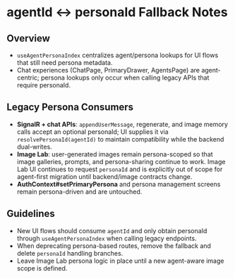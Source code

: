 # agentId ↔ personaId Fallback Notes

## Overview
- `useAgentPersonaIndex` centralizes agent/persona lookups for UI flows that still need persona metadata.
- Chat experiences (ChatPage, PrimaryDrawer, AgentsPage) are agent-centric; persona lookups only occur when calling legacy APIs that require personaId.

## Legacy Persona Consumers
- **SignalR + chat APIs**: `appendUserMessage`, regenerate, and image memory calls accept an optional personaId; UI supplies it via `resolvePersonaId(agentId)` to maintain compatibility while the backend dual-writes.
- **Image Lab**: user-generated images remain persona-scoped so that image galleries, prompts, and persona-sharing continue to work. Image Lab UI continues to request `personaId` and is explicitly out of scope for agent-first migration until backend/image contracts change.
- **AuthContext#setPrimaryPersona** and persona management screens remain persona-driven and are untouched.

## Guidelines
- New UI flows should consume `agentId` and only obtain personaId through `useAgentPersonaIndex` when calling legacy endpoints.
- When deprecating persona-based routes, remove the fallback and delete `personaId` handling branches.
- Leave Image Lab persona logic in place until a new agent-aware image scope is defined.
